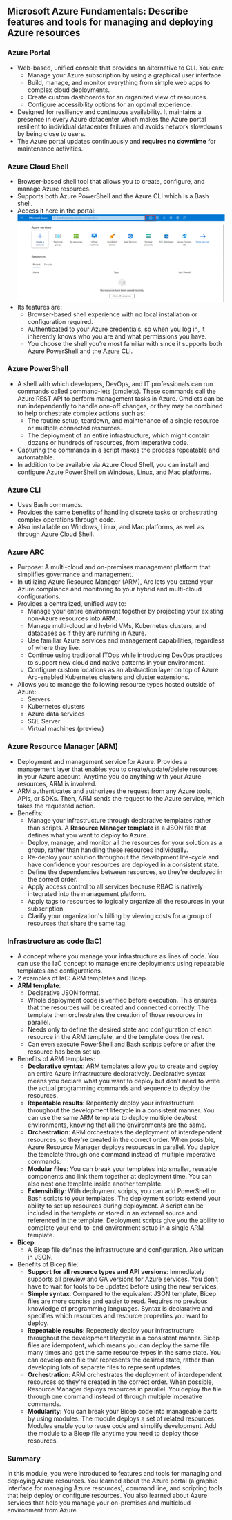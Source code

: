 ## Microsoft Azure Fundamentals: Describe features and tools for managing and deploying Azure resources

### Azure Portal
* Web-based, unified console that provides an alternative to CLI. You can: 
    * Manage your Azure subscription by using a graphical user interface. 
    * Build, manage, and monitor everything from simple web apps to complex cloud deployments.
    * Create custom dashboards for an organized view of resources.
    * Configure accessibility options for an optimal experience.
* Designed for resiliency and continuous availability. It maintains a presence in every Azure datacenter which makes the Azure portal resilient to individual datacenter failures and avoids network slowdowns by being close to users. 
* The Azure portal updates continuously and **requires no downtime** for maintenance activities.

### Azure Cloud Shell
* Browser-based shell tool that allows you to create, configure, and manage Azure resources.
* Supports both Azure PowerShell and the Azure CLI which is a Bash shell.
* Access it here in the portal:
![alt text](https://github.com/viviensiu/Azure/blob/main/images/cloud-shell-icon.png) 
* Its features are:
    * Browser-based shell experience with no local installation or configuration required.
    * Authenticated to your Azure credentials, so when you log in, it inherently knows who you are and what permissions you have.
    * You choose the shell you’re most familiar with since it supports both Azure PowerShell and the Azure CLI.

### Azure PowerShell
* A shell with which developers, DevOps, and IT professionals can run commands called command-lets (cmdlets). These commands call the Azure REST API to perform management tasks in Azure. Cmdlets can be run independently to handle one-off changes, or they may be combined to help orchestrate complex actions such as:
    * The routine setup, teardown, and maintenance of a single resource or multiple connected resources.
    * The deployment of an entire infrastructure, which might contain dozens or hundreds of resources, from imperative code.
* Capturing the commands in a script makes the process repeatable and automatable.
* In addition to be available via Azure Cloud Shell, you can install and configure Azure PowerShell on Windows, Linux, and Mac platforms.

### Azure CLI 
* Uses Bash commands.
* Provides the same benefits of handling discrete tasks or orchestrating complex operations through code. 
* Also installable on Windows, Linux, and Mac platforms, as well as through Azure Cloud Shell.

### Azure ARC
* Purpose: A multi-cloud and on-premises management platform that simplifies governance and management.
* In utilizing Azure Resource Manager (ARM), Arc lets you extend your Azure compliance and monitoring to your hybrid and multi-cloud configurations. 
* Provides a centralized, unified way to:
    * Manage your entire environment together by projecting your existing non-Azure resources into ARM.
    * Manage multi-cloud and hybrid VMs, Kubernetes clusters, and databases as if they are running in Azure.
    * Use familiar Azure services and management capabilities, regardless of where they live.
    * Continue using traditional ITOps while introducing DevOps practices to support new cloud and native patterns in your environment.
    * Configure custom locations as an abstraction layer on top of Azure Arc-enabled Kubernetes clusters and cluster extensions. 
* Allows you to manage the following resource types hosted outside of Azure:
    * Servers
    * Kubernetes clusters
    * Azure data services
    * SQL Server
    * Virtual machines (preview)

### Azure Resource Manager (ARM) 
* Deployment and management service for Azure. Provides a management layer that enables you to create/update/delete resources in your Azure account. Anytime you do anything with your Azure resources, ARM is involved.
* ARM authenticates and authorizes the request from any Azure tools, APIs, or SDKs. Then, ARM sends the request to the Azure service, which takes the requested action.
* Benefits:
    * Manage your infrastructure through declarative templates rather than scripts. A **Resource Manager template** is a JSON file that defines what you want to deploy to Azure.
    * Deploy, manage, and monitor all the resources for your solution as a group, rather than handling these resources individually.
    * Re-deploy your solution throughout the development life-cycle and have confidence your resources are deployed in a consistent state.
    * Define the dependencies between resources, so they're deployed in the correct order.
    * Apply access control to all services because RBAC is natively integrated into the management platform.
    * Apply tags to resources to logically organize all the resources in your subscription.
    * Clarify your organization's billing by viewing costs for a group of resources that share the same tag.

### Infrastructure as code (IaC)
* A concept where you manage your infrastructure as lines of code. You can use the IaC concept to manage entire deployments using repeatable templates and configurations. 
* 2 examples of IaC: ARM templates and Bicep.
* **ARM template**:
    * Declarative JSON format. 
    * Whole deployment code is verified before execution. This ensures that the resources will be created and connected correctly. The template then orchestrates the creation of those resources in parallel. 
    * Needs only to define the desired state and configuration of each resource in the ARM template, and the template does the rest.
    * Can even execute PowerShell and Bash scripts before or after the resource has been set up.
* Benefits of ARM templates:
    * **Declarative syntax**: ARM templates allow you to create and deploy an entire Azure infrastructure declaratively. Declarative syntax means you declare what you want to deploy but don’t need to write the actual programming commands and sequence to deploy the resources.
    * **Repeatable results**: Repeatedly deploy your infrastructure throughout the development lifecycle in a consistent manner. You can use the same ARM template to deploy multiple dev/test environments, knowing that all the environments are the same.
    * **Orchestration**: ARM orchestrates the deployment of interdependent resources, so they're created in the correct order. When possible, Azure Resource Manager deploys resources in parallel. You deploy the template through one command instead of multiple imperative commands.
    * **Modular files**: You can break your templates into smaller, reusable components and link them together at deployment time. You can also nest one template inside another template. 
    * **Extensibility**: With deployment scripts, you can add PowerShell or Bash scripts to your templates. The deployment scripts extend your ability to set up resources during deployment. A script can be included in the template or stored in an external source and referenced in the template. Deployment scripts give you the ability to complete your end-to-end environment setup in a single ARM template.
* **Bicep**:
    * A Bicep file defines the infrastructure and configuration. Also written in JSON.
* Benefits of Bicep file:
    * **Support for all resource types and API versions**: Immediately supports all preview and GA versions for Azure services. You don't have to wait for tools to be updated before using the new services.
    * **Simple syntax**: Compared to the equivalent JSON template, Bicep files are more concise and easier to read. Requires no previous knowledge of programming languages. Syntax is declarative and specifies which resources and resource properties you want to deploy.
    * **Repeatable results**: Repeatedly deploy your infrastructure throughout the development lifecycle in a consistent manner. Bicep files are idempotent, which means you can deploy the same file many times and get the same resource types in the same state. You can develop one file that represents the desired state, rather than developing lots of separate files to represent updates.
    * **Orchestration**: ARM orchestrates the deployment of interdependent resources so they're created in the correct order. When possible, Resource Manager deploys resources in parallel. You deploy the file through one command instead of through multiple imperative commands.
    * **Modularity**: You can break your Bicep code into manageable parts by using modules. The module deploys a set of related resources. Modules enable you to reuse code and simplify development. Add the module to a Bicep file anytime you need to deploy those resources. 

### Summary
In this module, you were introduced to features and tools for managing and deploying Azure resources. You learned about the Azure portal (a graphic interface for managing Azure resources), command line, and scripting tools that help deploy or configure resources. You also learned about Azure services that help you manage your on-premises and multicloud environment from Azure.